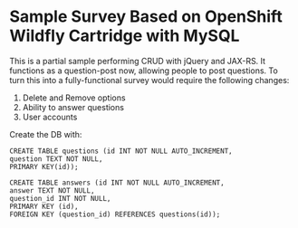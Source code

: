 # Sample Survey Based on OpenShift Wildfly Cartridge with MySQL

This is a partial sample performing CRUD with jQuery and JAX-RS. It 
functions as a question-post now, allowing people to post questions. To
turn this into a fully-functional survey would require the following changes:

1. Delete and Remove options
2. Ability to answer questions
3. User accounts

Create the DB with:

    CREATE TABLE questions (id INT NOT NULL AUTO_INCREMENT,
    question TEXT NOT NULL,
    PRIMARY KEY(id));

    CREATE TABLE answers (id INT NOT NULL AUTO_INCREMENT,
    answer TEXT NOT NULL,
    question_id INT NOT NULL,
    PRIMARY KEY (id),
    FOREIGN KEY (question_id) REFERENCES questions(id));